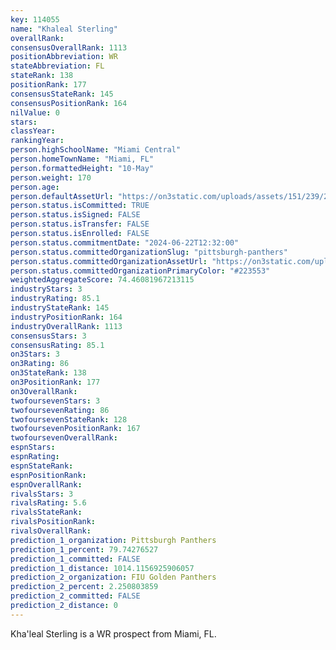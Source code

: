 ```yaml
---
key: 114055
name: "Khaleal Sterling"
overallRank: 
consensusOverallRank: 1113
positionAbbreviation: WR
stateAbbreviation: FL
stateRank: 138
positionRank: 177
consensusStateRank: 145
consensusPositionRank: 164
nilValue: 0
stars: 
classYear: 
rankingYear: 
person.highSchoolName: "Miami Central"
person.homeTownName: "Miami, FL"
person.formattedHeight: "10-May"
person.weight: 170
person.age: 
person.defaultAssetUrl: "https://on3static.com/uploads/assets/151/239/239151.png"
person.status.isCommitted: TRUE
person.status.isSigned: FALSE
person.status.isTransfer: FALSE
person.status.isEnrolled: FALSE
person.status.commitmentDate: "2024-06-22T12:32:00"
person.status.committedOrganizationSlug: "pittsburgh-panthers"
person.status.committedOrganizationAssetUrl: "https://on3static.com/uploads/assets/797/149/149797.svg"
person.status.committedOrganizationPrimaryColor: "#223553"
weightedAggregateScore: 74.46081967213115
industryStars: 3
industryRating: 85.1
industryStateRank: 145
industryPositionRank: 164
industryOverallRank: 1113
consensusStars: 3
consensusRating: 85.1
on3Stars: 3
on3Rating: 86
on3StateRank: 138
on3PositionRank: 177
on3OverallRank: 
twofoursevenStars: 3
twofoursevenRating: 86
twofoursevenStateRank: 128
twofoursevenPositionRank: 167
twofoursevenOverallRank: 
espnStars: 
espnRating: 
espnStateRank: 
espnPositionRank: 
espnOverallRank: 
rivalsStars: 3
rivalsRating: 5.6
rivalsStateRank: 
rivalsPositionRank: 
rivalsOverallRank: 
prediction_1_organization: Pittsburgh Panthers
prediction_1_percent: 79.74276527
prediction_1_committed: FALSE
prediction_1_distance: 1014.1156925906057
prediction_2_organization: FIU Golden Panthers
prediction_2_percent: 2.250803859
prediction_2_committed: FALSE
prediction_2_distance: 0
---
```

Kha'leal Sterling is a WR prospect from Miami, FL.